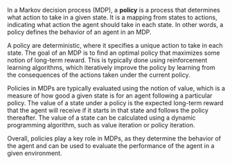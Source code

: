 In a Markov decision process (MDP), a **policy** is a process that determines what action to take in a given state. It is a mapping from states to actions, indicating what action the agent should take in each state. In other words, a policy defines the behavior of an agent in an MDP.

A policy are deterministic, where it specifies a unique action to take in each state. The goal of an MDP is to find an optimal policy that maximizes some notion of long-term reward. This is typically done using reinforcement learning algorithms, which iteratively improve the policy by learning from the consequences of the actions taken under the current policy.

Policies in MDPs are typically evaluated using the notion of value, which is a measure of how good a given state is for an agent following a particular policy. The value of a state under a policy is the expected long-term reward that the agent will receive if it starts in that state and follows the policy thereafter. The value of a state can be calculated using a dynamic programming algorithm, such as value iteration or policy iteration.

Overall, policies play a key role in MDPs, as they determine the behavior of the agent and can be used to evaluate the performance of the agent in a given environment.
